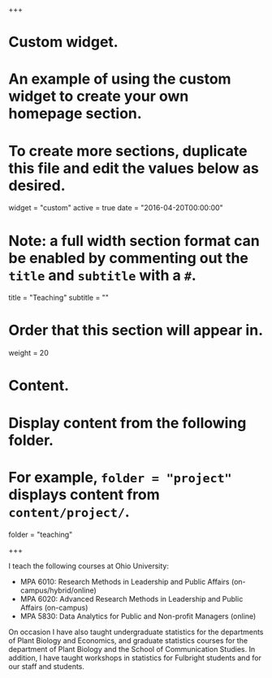 +++
# Custom widget.
# An example of using the custom widget to create your own homepage section.
# To create more sections, duplicate this file and edit the values below as desired.
widget = "custom"
active = true
date = "2016-04-20T00:00:00"

# Note: a full width section format can be enabled by commenting out the `title` and `subtitle` with a `#`.
title = "Teaching"
subtitle = ""

# Order that this section will appear in.
weight = 20

# Content.
# Display content from the following folder.
# For example, `folder = "project"` displays content from `content/project/`.
folder = "teaching"

+++

I teach the following courses at Ohio University: 

- MPA 6010: Research Methods in Leadership and Public Affairs (on-campus/hybrid/online)
- MPA 6020: Advanced Research Methods in Leadership and Public Affairs (on-campus) 
- MPA 5830: Data Analytics for Public and Non-profit Managers (online)

On occasion I have also taught undergraduate statistics for the departments of Plant Biology and Economics, and graduate statistics courses for the department of Plant Biology and the School of Communication Studies. In addition, I have taught workshops in statistics for Fulbright students and for our staff and students. 
